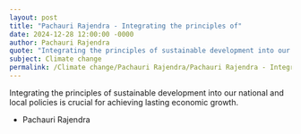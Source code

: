 ```yaml
---
layout: post
title: "Pachauri Rajendra - Integrating the principles of"
date: 2024-12-28 12:00:00 -0000
author: Pachauri Rajendra
quote: "Integrating the principles of sustainable development into our national and local policies is crucial for achieving lasting economic growth."
subject: Climate change
permalink: /Climate change/Pachauri Rajendra/Pachauri Rajendra - Integrating the principles of
---
```


Integrating the principles of sustainable development into our national and local policies is crucial for achieving lasting economic growth.

- Pachauri Rajendra
